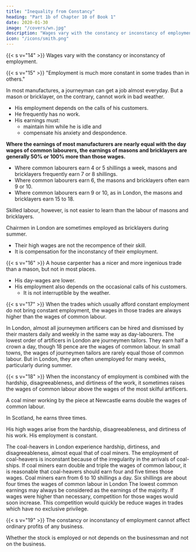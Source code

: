 ```yaml
---
title: "Inequality from Constancy"
heading: "Part 1b of Chapter 10 of Book 1"
date: 2020-01-30
image: "/covers/wn.jpg"
description: "Wages vary with the constancy or inconstancy of employment"
icon: "/icons/smith.png"
---
```



{{< s v="14" >}} Wages vary with the constancy or inconstancy of employment.

{{< s v="15" >}} "Employment is much more constant in some trades than in others."

In most manufactures, a journeyman can get a job almost everyday. But a mason or bricklayer, on the contrary, cannot work in bad weather.
- His employment depends on the calls of his customers.
- He frequently has no work.
- His earnings must:  
  - maintain him while he is idle and
  - compensate his anxiety and despondence.

**Where the earnings of most manufacturers are nearly equal with the day wages of common labourers, the earnings of masons and bricklayers are generally 50% or 100% more than those wages.**
- Where common labourers earn 4 or 5 shillings a week, masons and bricklayers frequently earn 7 or 8 shillings.
- Where common labourers earn 6, the masons and bricklayers often earn 9 or 10.
- Where common labourers earn 9 or 10, as in London, the masons and bricklayers earn 15 to 18.

Skilled labour, however, is not easier to learn than the labour of masons and bricklayers.

Chairmen in London are sometimes employed as bricklayers during summer.
- Their high wages are not the recompence of their skill.
- It is compensation for the inconstancy of their employment.

{{< s v="16" >}} A house carpenter has a nicer and more ingenious trade than a mason, but not in most places.
- His day-wages are lower.
- His employment also depends on the occasional calls of his customers.
  - It is not interruptible by the weather.


{{< s v="17" >}} When the trades which usually afford constant employment do not bring constant employment, the wages in those trades are always higher than the wages of common labour.

In London, almost all journeymen artificers can be hired and dismissed by their masters daily and weekly in the same way as day-labourers.
The lowest order of artificers in London are journeymen tailors.
They earn half a crown a day, though 18 pence are the wages of common labour.
In small towns, the wages of journeymen tailors are rarely equal those of common labour.
But in London, they are often unemployed for many weeks, particularly during summer.


{{< s v="18" >}} When the inconstancy of employment is combined with the hardship, disagreeableness, and dirtiness of the work, it sometimes raises the wages of  common labour above the wages of the most skilful artificers.

A coal miner working by the piece at Newcastle earns double the wages of common labour.

In Scotland, he earns three times.

His high wages arise from the hardship, disagreeableness, and dirtiness of his work.
His employment is constant.

The coal-heavers in London experience hardship, dirtiness, and disagreeableness, almost equal that of coal miners.
The employment of coal-heavers is inconstant because of the irregularity in the arrivals of coal-ships.
If coal miners earn double and triple the wages of common labour, it is reasonable that coal-heavers should earn four and five times those wages.
Coal miners earn from 6 to 10 shillings a day.
Six shillings are about four times the wages of common labour in London
The lowest common earnings may always be considered as the earnings of the majority.
If wages were higher than necessary, competition for those wages would soon increase.
This competition would quickly be reduce wages in trades which have no exclusive privilege.


{{< s v="19" >}} The constancy or inconstancy of employment cannot affect ordinary profits of any business.

Whether the stock is employed or not depends on the businessman and not on the business.


